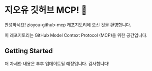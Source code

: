 # 지오유 깃허브 MCP! 👋

안녕하세요! zioyou-github-mcp 레포지토리에 오신 것을 환영합니다.

이 레포지토리는 GitHub Model Context Protocol (MCP)을 위한 공간입니다. 

## Getting Started

더 자세한 내용은 추후 업데이트될 예정입니다. 감사합니다!